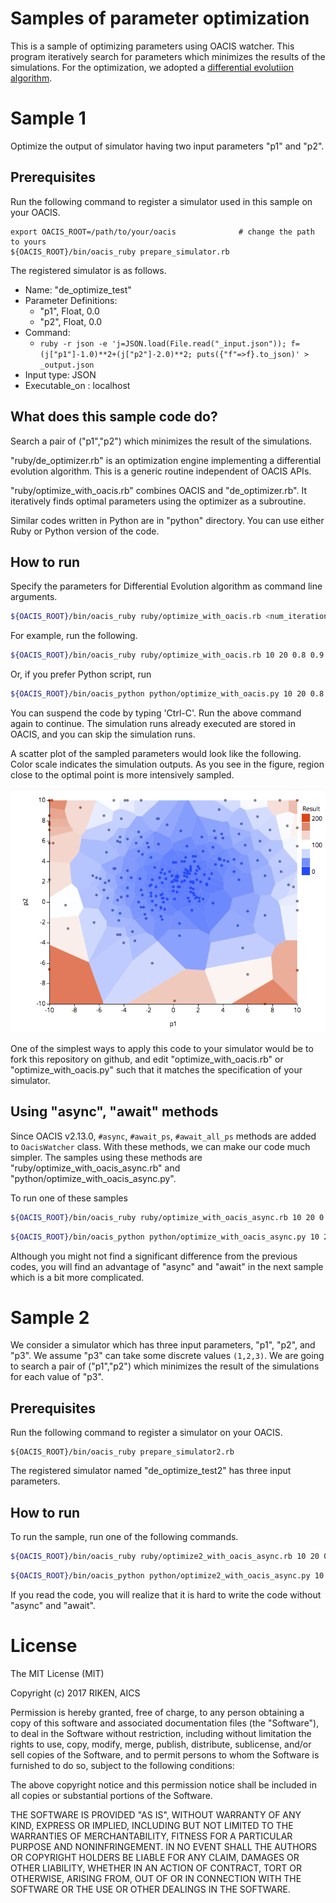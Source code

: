 # Samples of parameter optimization

This is a sample of optimizing parameters using OACIS watcher.
This program iteratively search for parameters which minimizes the results of the simulations.
For the optimization, we adopted a [differential evolutiion algorithm](https://en.wikipedia.org/wiki/Differential_evolution).

# Sample 1

Optimize the output of simulator having two input parameters "p1" and "p2".

## Prerequisites

Run the following command to register a simulator used in this sample on your OACIS.

```
export OACIS_ROOT=/path/to/your/oacis              # change the path to yours
${OACIS_ROOT}/bin/oacis_ruby prepare_simulator.rb
```

The registered simulator is as follows.

- Name: "de_optimize_test"
- Parameter Definitions:
    - "p1", Float, 0.0
    - "p2", Float, 0.0
- Command:
    - `ruby -r json -e 'j=JSON.load(File.read("_input.json")); f=(j["p1"]-1.0)**2+(j["p2"]-2.0)**2; puts({"f"=>f}.to_json)' > _output.json`
- Input type: JSON
- Executable_on : localhost


## What does this sample code do?

Search a pair of ("p1","p2") which minimizes the result of the simulations.

"ruby/de_optimizer.rb" is an optimization engine implementing a differential evolution algorithm. This is a generic routine independent of OACIS APIs.

"ruby/optimize_with_oacis.rb" combines OACIS and "de_optimizer.rb". It iteratively finds optimal parameters using the optimizer as a subroutine.

Similar codes written in Python are in "python" directory. You can use either Ruby or Python version of the code.

## How to run

Specify the parameters for Differential Evolution algorithm as command line arguments.

```sh
${OACIS_ROOT}/bin/oacis_ruby ruby/optimize_with_oacis.rb <num_iterations> <population size> <f> <cr> <seed>
```

For example, run the following.

```sh
${OACIS_ROOT}/bin/oacis_ruby ruby/optimize_with_oacis.rb 10 20 0.8 0.9 1234
```

Or, if you prefer Python script, run

```sh
${OACIS_ROOT}/bin/oacis_python python/optimize_with_oacis.py 10 20 0.8 0.9 1234
```

You can suspend the code by typing 'Ctrl-C'. Run the above command again to continue. The simulation runs already executed are stored in OACIS, and you can skip the simulation runs.

A scatter plot of the sampled parameters would look like the following. Color scale indicates the simulation outputs.
As you see in the figure, region close to the optimal point is more intensively sampled.

![sample](scatter_plot.png)

One of the simplest ways to apply this code to your simulator would be to fork this repository on github, and edit "optimize_with_oacis.rb" or "optimize_with_oacis.py" such that it matches the specification of your simulator.

## Using "async", "await" methods

Since OACIS v2.13.0, `#async`, `#await_ps`, `#await_all_ps` methods are added to `OacisWatcher` class.
With these methods, we can make our code much simpler.
The samples using these methods are "ruby/optimize_with_oacis_async.rb" and "python/optimize_with_oacis_async.py".

To run one of these samples

```sh
${OACIS_ROOT}/bin/oacis_ruby ruby/optimize_with_oacis_async.rb 10 20 0.8 0.9 1234
```

```sh
${OACIS_ROOT}/bin/oacis_python python/optimize_with_oacis_async.py 10 20 0.8 0.9 1234
```

Although you might not find a significant difference from the previous codes, you will find an advantage of "async" and "await" in the next sample which is a bit more complicated.

# Sample 2

We consider a simulator which has three input parameters, "p1", "p2", and "p3".
We assume "p3" can take some discrete values `(1,2,3)`.
We are going to search a pair of ("p1","p2") which minimizes the result of the simulations for each value of "p3".

## Prerequisites

Run the following command to register a simulator on your OACIS.

```
${OACIS_ROOT}/bin/oacis_ruby prepare_simulator2.rb
```

The registered simulator named "de_optimize_test2" has three input parameters.

## How to run

To run the sample, run one of the following commands.

```sh
${OACIS_ROOT}/bin/oacis_ruby ruby/optimize2_with_oacis_async.rb 10 20 0.8 0.9 1234
```

```sh
${OACIS_ROOT}/bin/oacis_python python/optimize2_with_oacis_async.py 10 20 0.8 0.9 1234
```

If you read the code, you will realize that it is hard to write the code without "async" and "await".

# License

The MIT License (MIT)

Copyright (c) 2017 RIKEN, AICS

Permission is hereby granted, free of charge, to any person obtaining a copy of this software and associated documentation files (the "Software"), to deal in the Software without restriction, including without limitation the rights to use, copy, modify, merge, publish, distribute, sublicense, and/or sell copies of the Software, and to permit persons to whom the Software is furnished to do so, subject to the following conditions:

The above copyright notice and this permission notice shall be included in all copies or substantial portions of the Software.

THE SOFTWARE IS PROVIDED "AS IS", WITHOUT WARRANTY OF ANY KIND, EXPRESS OR IMPLIED, INCLUDING BUT NOT LIMITED TO THE WARRANTIES OF MERCHANTABILITY, FITNESS FOR A PARTICULAR PURPOSE AND NONINFRINGEMENT. IN NO EVENT SHALL THE AUTHORS OR COPYRIGHT HOLDERS BE LIABLE FOR ANY CLAIM, DAMAGES OR OTHER LIABILITY, WHETHER IN AN ACTION OF CONTRACT, TORT OR OTHERWISE, ARISING FROM, OUT OF OR IN CONNECTION WITH THE SOFTWARE OR THE USE OR OTHER DEALINGS IN THE SOFTWARE.


